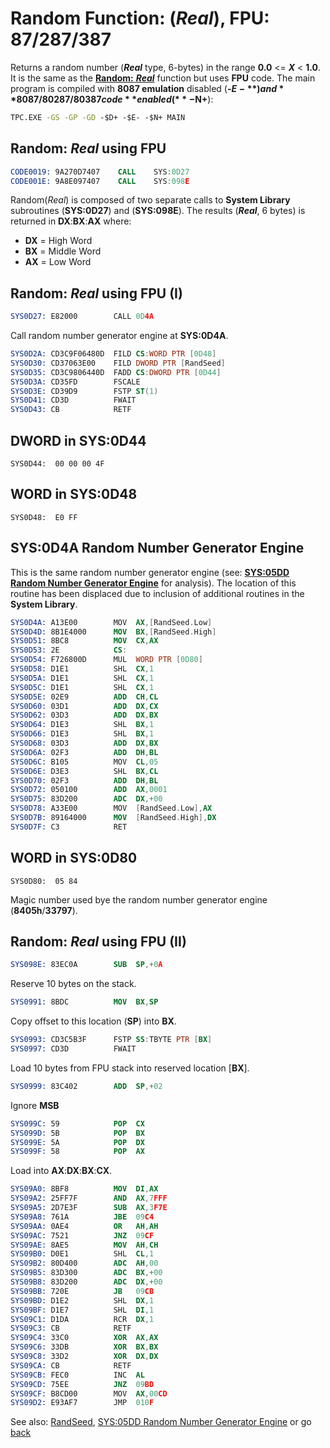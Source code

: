 # Random Function: (*Real*), FPU: 87/287/387 

Returns a random number (***Real*** type, 6-bytes) in the range **0.0** <= ***X*** < **1.0**. It is the same as the [**Random:** ***Real***](RANDOM-REAL.md) function but uses **FPU** code. The main program is compiled with **8087 emulation** disabled (**-$E-**) and **8087/80287/80387 code** enabled (**-$N+**):

```cmd
TPC.EXE -GS -GP -GD -$D+ -$E- -$N+ MAIN
```

## Random: *Real* using FPU

```nasm
CODE0019: 9A270D7407    CALL	SYS:0D27
CODE001E: 9A8E097407    CALL	SYS:098E
```

Random(*Real*) is composed of two separate calls to **System Library** subroutines (**SYS:0D27**) and (**SYS:098E**). The results (***Real***, 6 bytes) is returned in **DX**:**BX**:**AX** where:
- **DX** = High Word
- **BX** = Middle Word
- **AX** = Low Word

## Random: *Real* using FPU (I)
```nasm
SYS0D27: E82000        CALL	0D4A
```

Call random number generator engine at **SYS:0D4A**.

```nasm
SYS0D2A: CD3C9F06480D  FILD CS:WORD PTR [0D48]
SYS0D30: CD37063E00    FILD DWORD PTR [RandSeed]
SYS0D35: CD3C9806440D  FADD CS:DWORD PTR [0D44]
SYS0D3A: CD35FD        FSCALE
SYS0D3E: CD39D9        FSTP ST(1)
SYS0D41: CD3D          FWAIT
SYS0D43: CB            RETF
```

## DWORD in SYS:0D44
```
SYS0D44:  00 00 00 4F
```

## WORD in SYS:0D48
```
SYS0D48:  E0 FF
```

## SYS:0D4A Random Number Generator Engine

This is the same random number generator engine (see: **[SYS:05DD Random Number Generator Engine](RANDOM-ENGINE.md)** for analysis). The location of this routine has been displaced due to inclusion of additional routines in the **System Library**.

```nasm
SYS0D4A: A13E00        MOV	AX,[RandSeed.Low]
SYS0D4D: 8B1E4000      MOV	BX,[RandSeed.High]
SYS0D51: 8BC8          MOV	CX,AX
SYS0D53: 2E            CS:
SYS0D54: F726800D      MUL	WORD PTR [0D80]
SYS0D58: D1E1          SHL	CX,1
SYS0D5A: D1E1          SHL	CX,1
SYS0D5C: D1E1          SHL	CX,1
SYS0D5E: 02E9          ADD	CH,CL
SYS0D60: 03D1          ADD	DX,CX
SYS0D62: 03D3          ADD	DX,BX
SYS0D64: D1E3          SHL	BX,1
SYS0D66: D1E3          SHL	BX,1
SYS0D68: 03D3          ADD	DX,BX
SYS0D6A: 02F3          ADD	DH,BL
SYS0D6C: B105          MOV	CL,05
SYS0D6E: D3E3          SHL	BX,CL
SYS0D70: 02F3          ADD	DH,BL
SYS0D72: 050100        ADD	AX,0001
SYS0D75: 83D200        ADC	DX,+00
SYS0D78: A33E00        MOV	[RandSeed.Low],AX
SYS0D7B: 89164000      MOV	[RandSeed.High],DX
SYS0D7F: C3            RET
```

## WORD in SYS:0D80
```
SYS0D80:  05 84
```

Magic number used bye the random number generator engine (**8405h**/**33797**).

## Random: *Real* using FPU (II)

```nasm
SYS098E: 83EC0A        SUB	SP,+0A
```

Reserve 10 bytes on the stack.

```nasm
SYS0991: 8BDC          MOV	BX,SP
```

Copy offset to this location (**SP**) into **BX**.

```nasm
SYS0993: CD3C5B3F      FSTP SS:TBYTE PTR [BX]
SYS0997: CD3D          FWAIT
```

Load 10 bytes from FPU stack into reserved location [**BX**].

```nasm
SYS0999: 83C402        ADD	SP,+02
```

Ignore **MSB**

```nasm
SYS099C: 59            POP	CX
SYS099D: 5B            POP	BX
SYS099E: 5A            POP	DX
SYS099F: 58            POP	AX
```

Load into **AX**:**DX**:**BX**:**CX**.

```nasm
SYS09A0: 8BF8          MOV	DI,AX
SYS09A2: 25FF7F        AND	AX,7FFF
SYS09A5: 2D7E3F        SUB	AX,3F7E
SYS09A8: 761A          JBE	09C4
SYS09AA: 0AE4          OR	AH,AH
SYS09AC: 7521          JNZ	09CF
SYS09AE: 8AE5          MOV	AH,CH
SYS09B0: D0E1          SHL	CL,1
SYS09B2: 80D400        ADC	AH,00
SYS09B5: 83D300        ADC	BX,+00
SYS09B8: 83D200        ADC	DX,+00
SYS09BB: 720E          JB	09CB
SYS09BD: D1E2          SHL	DX,1
SYS09BF: D1E7          SHL	DI,1
SYS09C1: D1DA          RCR	DX,1
SYS09C3: CB            RETF
SYS09C4: 33C0          XOR	AX,AX
SYS09C6: 33DB          XOR	BX,BX
SYS09C8: 33D2          XOR	DX,DX
SYS09CA: CB            RETF
SYS09CB: FEC0          INC	AL
SYS09CD: 75EE          JNZ	09BD
SYS09CF: B8CD00        MOV	AX,00CD
SYS09D2: E93AF7        JMP	010F
```

See also: [RandSeed](../DATA.md), [SYS:05DD Random Number Generator Engine](RANDOM-ENGINE.md) or go [back](../../README.md)